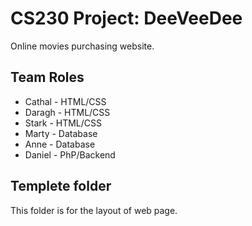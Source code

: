 # CS230 Project: DeeVeeDee
Online movies purchasing website.

## Team Roles
* Cathal - HTML/CSS
* Daragh - HTML/CSS
* Stark - HTML/CSS
* Marty - Database
* Anne - Database
* Daniel - PhP/Backend

## Templete folder
This folder is for the layout of web page.  

